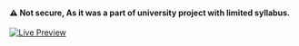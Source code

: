 #### ⚠️ Not secure, As it was a part of university project with limited syllabus.
[![Live Preview](https://img.shields.io/badge/Live_Preview-000000?style=for-the-badge&logo=vercel&logoColor=white)](https://wedding-planner.42web.io)

